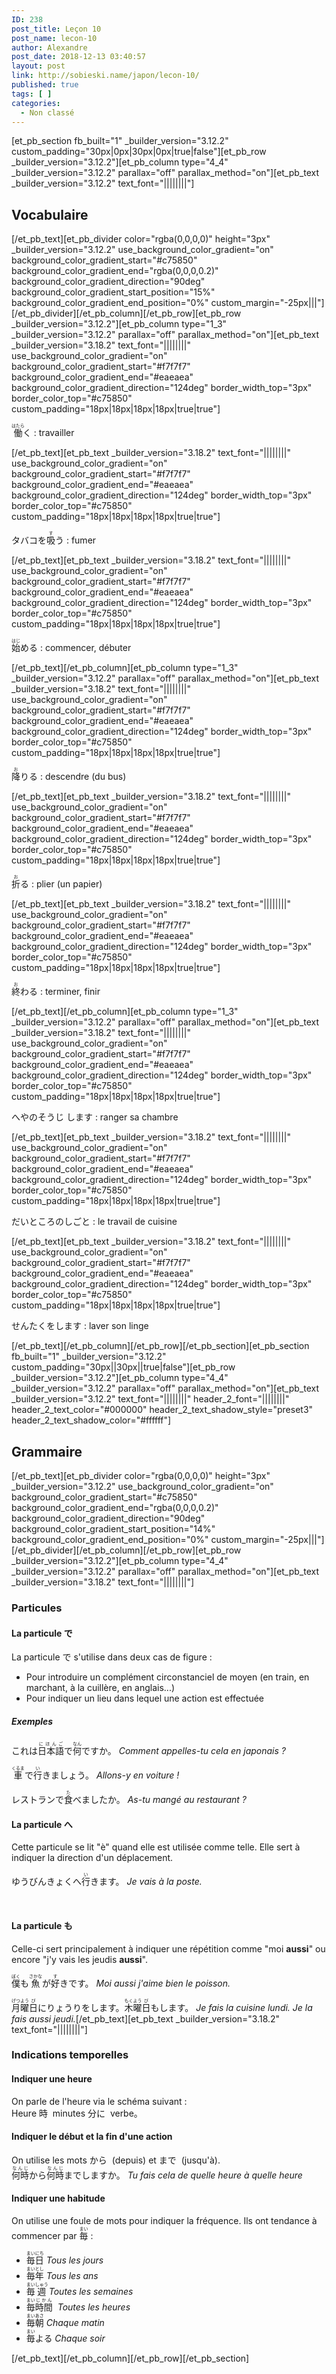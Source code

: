 ```yaml
---
ID: 238
post_title: Leçon 10
post_name: lecon-10
author: Alexandre
post_date: 2018-12-13 03:40:57
layout: post
link: http://sobieski.name/japon/lecon-10/
published: true
tags: [ ]
categories:
  - Non classé
---
```

[et_pb_section fb_built="1" _builder_version="3.12.2" custom_padding="30px|0px|30px|0px|true|false"][et_pb_row _builder_version="3.12.2"][et_pb_column type="4_4" _builder_version="3.12.2" parallax="off" parallax_method="on"][et_pb_text _builder_version="3.12.2" text_font="||||||||"]<h2>Vocabulaire</h2>[/et_pb_text][et_pb_divider color="rgba(0,0,0,0)" height="3px" _builder_version="3.12.2" use_background_color_gradient="on" background_color_gradient_start="#c75850" background_color_gradient_end="rgba(0,0,0,0.2)" background_color_gradient_direction="90deg" background_color_gradient_start_position="15%" background_color_gradient_end_position="0%" custom_margin="-25px|||"][/et_pb_divider][/et_pb_column][/et_pb_row][et_pb_row _builder_version="3.12.2"][et_pb_column type="1_3" _builder_version="3.12.2" parallax="off" parallax_method="on"][et_pb_text _builder_version="3.18.2" text_font="||||||||" use_background_color_gradient="on" background_color_gradient_start="#f7f7f7" background_color_gradient_end="#eaeaea" background_color_gradient_direction="124deg" border_width_top="3px" border_color_top="#c75850" custom_padding="18px|18px|18px|18px|true|true"]<p><ruby>働<rt>はたら</rt>く</ruby> : travailler</p>[/et_pb_text][et_pb_text _builder_version="3.18.2" text_font="||||||||" use_background_color_gradient="on" background_color_gradient_start="#f7f7f7" background_color_gradient_end="#eaeaea" background_color_gradient_direction="124deg" border_width_top="3px" border_color_top="#c75850" custom_padding="18px|18px|18px|18px|true|true"]<p><ruby>タバコを<rt></rt>吸<rt>す</rt>う</ruby> : fumer</p>[/et_pb_text][et_pb_text _builder_version="3.18.2" text_font="||||||||" use_background_color_gradient="on" background_color_gradient_start="#f7f7f7" background_color_gradient_end="#eaeaea" background_color_gradient_direction="124deg" border_width_top="3px" border_color_top="#c75850" custom_padding="18px|18px|18px|18px|true|true"]<p><ruby>始<rt>はじ</rt>める</ruby> : commencer, débuter</p>[/et_pb_text][/et_pb_column][et_pb_column type="1_3" _builder_version="3.12.2" parallax="off" parallax_method="on"][et_pb_text _builder_version="3.18.2" text_font="||||||||" use_background_color_gradient="on" background_color_gradient_start="#f7f7f7" background_color_gradient_end="#eaeaea" background_color_gradient_direction="124deg" border_width_top="3px" border_color_top="#c75850" custom_padding="18px|18px|18px|18px|true|true"]<p><ruby>降<rt>お</rt>りる</ruby> : descendre (du bus)</p>[/et_pb_text][et_pb_text _builder_version="3.18.2" text_font="||||||||" use_background_color_gradient="on" background_color_gradient_start="#f7f7f7" background_color_gradient_end="#eaeaea" background_color_gradient_direction="124deg" border_width_top="3px" border_color_top="#c75850" custom_padding="18px|18px|18px|18px|true|true"]<p><ruby>折<rt>お</rt>る</ruby> : plier (un papier)</p>[/et_pb_text][et_pb_text _builder_version="3.18.2" text_font="||||||||" use_background_color_gradient="on" background_color_gradient_start="#f7f7f7" background_color_gradient_end="#eaeaea" background_color_gradient_direction="124deg" border_width_top="3px" border_color_top="#c75850" custom_padding="18px|18px|18px|18px|true|true"]<p><ruby>終<rt>お</rt>わる</ruby> : terminer, finir</p>[/et_pb_text][/et_pb_column][et_pb_column type="1_3" _builder_version="3.12.2" parallax="off" parallax_method="on"][et_pb_text _builder_version="3.18.2" text_font="||||||||" use_background_color_gradient="on" background_color_gradient_start="#f7f7f7" background_color_gradient_end="#eaeaea" background_color_gradient_direction="124deg" border_width_top="3px" border_color_top="#c75850" custom_padding="18px|18px|18px|18px|true|true"]<p><ruby>へやのそうじ します</ruby> : ranger sa chambre</p>[/et_pb_text][et_pb_text _builder_version="3.18.2" text_font="||||||||" use_background_color_gradient="on" background_color_gradient_start="#f7f7f7" background_color_gradient_end="#eaeaea" background_color_gradient_direction="124deg" border_width_top="3px" border_color_top="#c75850" custom_padding="18px|18px|18px|18px|true|true"]<p><ruby>だいところのしごと</ruby> : le travail de cuisine</p>[/et_pb_text][et_pb_text _builder_version="3.18.2" text_font="||||||||" use_background_color_gradient="on" background_color_gradient_start="#f7f7f7" background_color_gradient_end="#eaeaea" background_color_gradient_direction="124deg" border_width_top="3px" border_color_top="#c75850" custom_padding="18px|18px|18px|18px|true|true"]<p><ruby>せんたくをします</ruby> : laver son linge</p>[/et_pb_text][/et_pb_column][/et_pb_row][/et_pb_section][et_pb_section fb_built="1" _builder_version="3.12.2" custom_padding="30px||30px||true|false"][et_pb_row _builder_version="3.12.2"][et_pb_column type="4_4" _builder_version="3.12.2" parallax="off" parallax_method="on"][et_pb_text _builder_version="3.12.2" text_font="||||||||" header_2_font="||||||||" header_2_text_color="#000000" header_2_text_shadow_style="preset3" header_2_text_shadow_color="#ffffff"]<h2>Grammaire</h2>[/et_pb_text][et_pb_divider color="rgba(0,0,0,0)" height="3px" _builder_version="3.12.2" use_background_color_gradient="on" background_color_gradient_start="#c75850" background_color_gradient_end="rgba(0,0,0,0.2)" background_color_gradient_direction="90deg" background_color_gradient_start_position="14%" background_color_gradient_end_position="0%" custom_margin="-25px|||"][/et_pb_divider][/et_pb_column][/et_pb_row][et_pb_row _builder_version="3.12.2"][et_pb_column type="4_4" _builder_version="3.12.2" parallax="off" parallax_method="on"][et_pb_text _builder_version="3.18.2" text_font="||||||||"]<h3>Particules</h3>
<h4>La particule で</h4>
La particule <ruby>で</ruby> s'utilise dans deux cas de figure :
<ul>
	<li>Pour introduire un complément circonstanciel de moyen (en train, en marchant, à la cuillère, en anglais...)</li>
	<li>Pour indiquer un lieu dans lequel une action est effectuée</li>
</ul>
<h5>Exemples</h5>
<ruby>これは<rt></rt>日本語<rt>にほんご</rt>で<rt></rt>何<rt>なん</rt>ですか。 </ruby><em>Comment appelles-tu cela en japonais ?</em>

<ruby>車<rt>くるま</rt>で<rt></rt>行<rt>い</rt>きましょう。 </ruby><em>Allons-y en voiture !</em>

<ruby>レストランで<rt></rt>食<rt>た</rt>べましたか。 </ruby><em>As-tu mangé au restaurant ?</em>



<h4>La particule へ</h4>
Cette particule se lit "è" quand elle est utilisée comme telle. Elle sert à indiquer la direction d'un déplacement.

<ruby>ゆうびんきょくへ<rt></rt>行<rt>い</rt>きます。 </ruby><em>Je vais à la poste.</em>

&nbsp;
<h4>La particule も</h4>
Celle-ci sert principalement à indiquer une répétition comme "moi <strong>aussi</strong>" ou encore "j'y vais les jeudis <strong>aussi</strong>".

<ruby>僕<rt>ぼく</rt>も<rt></rt>魚<rt>さかな</rt>が<rt></rt>好<rt>す</rt>きです。 </ruby><em>Moi aussi j'aime bien le poisson.</em>

<ruby>月<rt>げつ</rt>曜<rt>よう</rt>日<rt>び</rt>にりょうりをします。<rt></rt>木<rt>もく</rt>曜<rt>よう</rt>日<rt>び</rt>もします。 </ruby><em>Je fais la cuisine lundi. Je la fais aussi jeudi.</em>[/et_pb_text][et_pb_text _builder_version="3.18.2" text_font="||||||||"]<h3>Indications temporelles</h3>
<h4>Indiquer une heure</h4>
<p>On parle de l'heure via le schéma suivant :<br />Heure <ruby>時 </ruby> minutes <ruby>分に </ruby> verbe。</p>
<h4>Indiquer le début et la fin d'une action</h4>
<p>On utilise les mots <ruby>から </ruby> (depuis) et <ruby>まで </ruby> (jusqu'à).<br /><ruby>何時<rt>なんじ</rt>から<rt></rt>何時<rt>なんじ</rt>までしますか。</ruby> <em>Tu fais cela de quelle heure à quelle heure</em></p>
<h4>Indiquer une habitude</h4>
<p>On utilise une foule de mots pour indiquer la fréquence. Ils ont tendance à commencer par <ruby>毎<rt>まい</rt> :</p>
<ul>
<li><ruby>毎<rt>まい</rt>日<rt>にち</rt> </ruby><em>Tous les jours</em></li>
<li><ruby>毎<rt>まい</rt>年<rt>とし</rt> </ruby><em>Tous les ans</em></li>
<li><ruby>毎<rt>まい</rt>週<rt>しゅう</rt> </ruby><em>Toutes les semaines</em></li>
<li><ruby>毎<rt>まい</rt>時間<rt>じかん</rt>  </ruby><em>Toutes les heures</em></li>
<li><ruby>毎<rt>まい</rt>朝<rt>あさ</rt> </ruby><em>Chaque matin</em></li>
<li><ruby>毎<rt>まい</rt>よる </ruby><em>Chaque soir</em></li>
</ul>
[/et_pb_text][/et_pb_column][/et_pb_row][/et_pb_section]